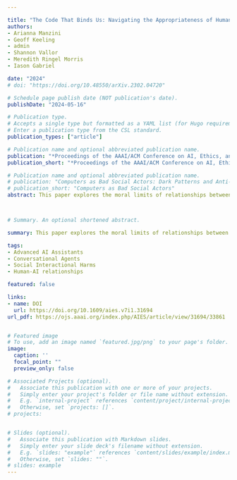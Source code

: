 ```yaml
---

title: "The Code That Binds Us: Navigating the Appropriateness of Human-AI Assistant Relationships"
authors: 
- Arianna Manzini
- Geoff Keeling
- admin 
- Shannon Vallor
- Meredith Ringel Morris
- Iason Gabriel

date: "2024"
# doi: "https://doi.org/10.48550/arXiv.2302.04720"

# Schedule page publish date (NOT publication's date).
publishDate: "2024-05-16"

# Publication type.
# Accepts a single type but formatted as a YAML list (for Hugo requirements).
# Enter a publication type from the CSL standard.
publication_types: ["article"]

# Publication name and optional abbreviated publication name.
publication: "*Proceedings of the AAAI/ACM Conference on AI, Ethics, and Society (AIES)*, 7(1), 943-957. https://doi.org/10.1609/aies.v7i1.31694"
publication_short: "*Proceedings of the AAAI/ACM Conference on AI, Ethics, and Society (AIES)*, 7(1), 943-957. https://doi.org/10.1609/aies.v7i1.31694"

# Publication name and optional abbreviated publication name.
# publication: "Computers as Bad Social Actors: Dark Patterns and Anti-Patterns in Interfaces that Act Socially"
# publication_short: "Computers as Bad Social Actors"
abstract: This paper explores the moral limits of relationships between users and advanced AI assistants, specifically which features of such relationships render them appropriate or inappropriate. We first consider a series of values including benefit, flourishing, autonomy and care that are characteristic of appropriate human interpersonal relationships. We use these values to guide an analysis of which features of user–AI assistant relationships are liable to give rise to harms, and then we discuss a series of risks and mitigations for such relationships. The risks that we explore are - (1) causing direct emotional and physical harm to users; (2) limiting opportunities for user personal development; (3) exploiting emotional dependence; and (4) generating material dependencies.



# Summary. An optional shortened abstract.

summary: This paper explores the moral limits of relationships between users and advanced AI assistants, specifically which features of such relationships render them appropriate or inappropriate. We first consider a series of values including benefit, flourishing, autonomy and care that are characteristic of appropriate human interpersonal relationships. We use these values to guide an analysis of which features of user–AI assistant relationships are liable to give rise to harms, and then we discuss a series of risks and mitigations for such relationships. The risks that we explore are - (1) causing direct emotional and physical harm to users; (2) limiting opportunities for user personal development; (3) exploiting emotional dependence; and (4) generating material dependencies.

tags:
- Advanced AI Assistants
- Conversational Agents
- Social Interactional Harms
- Human-AI relationships

featured: false

links:
- name: DOI
  url: https://doi.org/10.1609/aies.v7i1.31694
url_pdf: https://ojs.aaai.org/index.php/AIES/article/view/31694/33861


# Featured image
# To use, add an image named `featured.jpg/png` to your page's folder. 
image:
  caption: ''
  focal_point: ""
  preview_only: false

# Associated Projects (optional).
#   Associate this publication with one or more of your projects.
#   Simply enter your project's folder or file name without extension.
#   E.g. `internal-project` references `content/project/internal-project/index.md`.
#   Otherwise, set `projects: []`.
# projects:


# Slides (optional).
#   Associate this publication with Markdown slides.
#   Simply enter your slide deck's filename without extension.
#   E.g. `slides: "example"` references `content/slides/example/index.md`.
#   Otherwise, set `slides: ""`.
# slides: example
---
```




